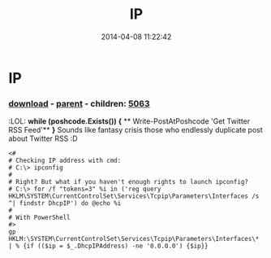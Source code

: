 ﻿---
pid:            5062
poster:         greg zakharov
title:          IP
date:           2014-04-08 11:22:42
format:         posh
parent:         5061
parent:         5061
children:       5063
---

# IP

### [download](5062.ps1) - [parent](5061.md) - children: [5063](5063.md)

:LOL:
**while (poshcode.Exists()) {**
**  Write-PostAtPoshcode 'Get Twitter RSS Feed'**
**}**
Sounds like fantasy crisis those who endlessly duplicate post about Twitter RSS :D

```posh
<#
# Checking IP address with cmd:
# C:\> ipconfig
#
# Right? But what if you haven't enough rights to launch ipconfig?
# C:\> for /f "tokens=3" %i in ('reg query HKLM\SYSTEM\CurrentControlSet\Services\Tcpip\Parameters\Interfaces /s ^| findstr DhcpIP') do @echo %i
#
# With PowerShell
#>
gp HKLM:\SYSTEM\CurrentControlSet\Services\Tcpip\Parameters\Interfaces\* | % {if (($ip = $_.DhcpIPAddress) -ne '0.0.0.0') {$ip}}
```
